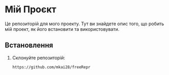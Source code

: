 # Мій Проєкт

Це репозиторій для мого проекту. Тут ви знайдете опис того, що робить мій проект, як його встановити та використовувати.

## Встановлення

1. Склонуйте репозиторій:

   ```bash
   https://github.com/mkai28/freeRepr

